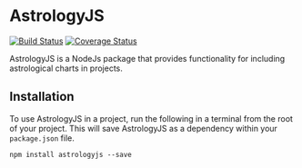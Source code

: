 # AstrologyJS

[![Build Status](https://travis-ci.org/morphatic/astro.svg?branch=master)](https://travis-ci.org/morphatic/astro)
[![Coverage Status](https://coveralls.io/repos/github/morphatic/astro/badge.svg?branch=master)](https://coveralls.io/github/morphatic/astro?branch=master)

AstrologyJS is a NodeJs package that provides functionality for including astrological charts in projects.

## Installation

To use AstrologyJS in a project, run the following in a terminal from the root of your project. This will save AstrologyJS as a dependency within your `package.json` file.

```
npm install astrologyjs --save
```